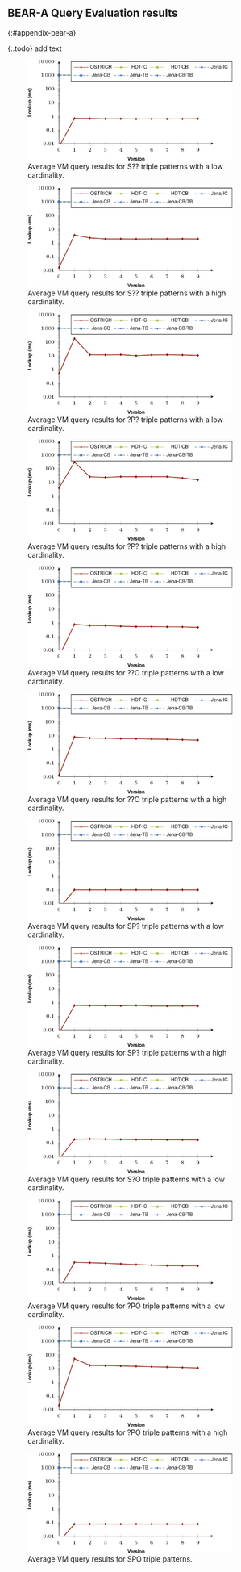 ## BEAR-A Query Evaluation results
{:#appendix-bear-a}

{:.todo}
add text

<figure id="result_beara-vm-s-low">
<img src="img/query/result_beara-vm-s-low.svg" alt="[BEAR-A S?? low]" height="200em">
<figcaption markdown="block">
Average VM query results for S?? triple patterns with a low cardinality.
</figcaption>
</figure>

<figure id="result_beara-vm-s-high">
<img src="img/query/result_beara-vm-s-high.svg" alt="[BEAR-A S?? high]" height="200em">
<figcaption markdown="block">
Average VM query results for S?? triple patterns with a high cardinality.
</figcaption>
</figure>

<figure id="result_beara-vm-p-low">
<img src="img/query/result_beara-vm-p-low.svg" alt="[BEAR-A ?P? low]" height="200em">
<figcaption markdown="block">
Average VM query results for ?P? triple patterns with a low cardinality.
</figcaption>
</figure>

<figure id="result_beara-vm-p-high">
<img src="img/query/result_beara-vm-p-high.svg" alt="[BEAR-A ?P? high]" height="200em">
<figcaption markdown="block">
Average VM query results for ?P? triple patterns with a high cardinality.
</figcaption>
</figure>

<figure id="result_beara-vm-o-low">
<img src="img/query/result_beara-vm-o-low.svg" alt="[BEAR-A ??O low]" height="200em">
<figcaption markdown="block">
Average VM query results for ??O triple patterns with a low cardinality.
</figcaption>
</figure>

<figure id="result_beara-vm-o-high">
<img src="img/query/result_beara-vm-o-high.svg" alt="[BEAR-A ??O high]" height="200em">
<figcaption markdown="block">
Average VM query results for ??O triple patterns with a high cardinality.
</figcaption>
</figure>

<figure id="result_beara-vm-sp-low">
<img src="img/query/result_beara-vm-sp-low.svg" alt="[BEAR-A SP? low]" height="200em">
<figcaption markdown="block">
Average VM query results for SP? triple patterns with a low cardinality.
</figcaption>
</figure>

<figure id="result_beara-vm-sp-high">
<img src="img/query/result_beara-vm-sp-high.svg" alt="[BEAR-A SP? high]" height="200em">
<figcaption markdown="block">
Average VM query results for SP? triple patterns with a high cardinality.
</figcaption>
</figure>

<figure id="result_beara-vm-so-low">
<img src="img/query/result_beara-vm-so-low.svg" alt="[BEAR-A S?O low]" height="200em">
<figcaption markdown="block">
Average VM query results for S?O triple patterns with a low cardinality.
</figcaption>
</figure>

<figure id="result_beara-vm-po-low">
<img src="img/query/result_beara-vm-po-low.svg" alt="[BEAR-A ?PO low]" height="200em">
<figcaption markdown="block">
Average VM query results for ?PO triple patterns with a low cardinality.
</figcaption>
</figure>

<figure id="result_beara-vm-po-high">
<img src="img/query/result_beara-vm-po-high.svg" alt="[BEAR-A ?PO high]" height="200em">
<figcaption markdown="block">
Average VM query results for ?PO triple patterns with a high cardinality.
</figcaption>
</figure>

<figure id="result_beara-vm-spo">
<img src="img/query/result_beara-vm-spo.svg" alt="[BEAR-A SPO]" height="200em">
<figcaption markdown="block">
Average VM query results for SPO triple patterns.
</figcaption>
</figure>